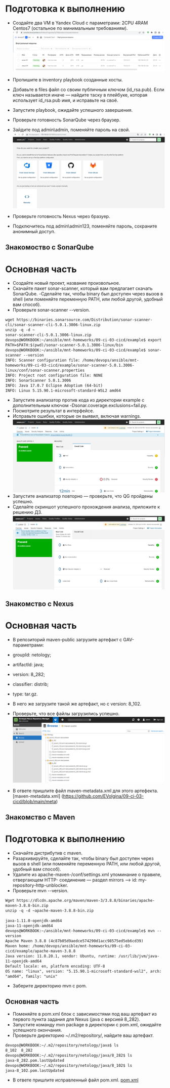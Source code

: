 # Подготовка к выполнению
- Создайте два VM в Yandex Cloud с параметрами: 2CPU 4RAM Centos7 (остальное по минимальным требованиям).
![YC](https://github.com/EVolgina/09-ci-03-cicd/blob/main/yc.png)
- Пропишите в inventory playbook созданные хосты.
- Добавьте в files файл со своим публичным ключом (id_rsa.pub). Если ключ называется иначе — найдите таску в плейбуке, которая использует id_rsa.pub имя, и исправьте на своё.
- Запустите playbook, ожидайте успешного завершения.

- Проверьте готовность SonarQube через браузер.
- Зайдите под admin\admin, поменяйте пароль на свой.
![aq](https://github.com/EVolgina/09-ci-03-cicd/blob/main/sq.png)
- Проверьте готовность Nexus через бразуер.
- Подключитесь под admin\admin123, поменяйте пароль, сохраните анонимный доступ.
## Знакомоство с SonarQube
# Основная часть
- Создайте новый проект, название произвольное.
- Скачайте пакет sonar-scanner, который вам предлагает скачать SonarQube.
-Сделайте так, чтобы binary был доступен через вызов в shell (или поменяйте переменную PATH, или любой другой, удобный вам способ).
- Проверьте sonar-scanner --version.
```
wget https://binaries.sonarsource.com/Distribution/sonar-scanner-cli/sonar-scanner-cli-5.0.1.3006-linux.zip
unzip -q -d ~ 
sonar-scanner-cli-5.0.1.3006-linux.zip
devops@WORKBOOK:~/ansible/mnt-homeworks/09-ci-03-cicd/example$ export PATH=$PATH:$(pwd)/sonar-scanner-5.0.1.3006-linux/bin
devops@WORKBOOK:~/ansible/mnt-homeworks/09-ci-03-cicd/example$ sonar-scanner --version
INFO: Scanner configuration file: /home/devops/ansible/mnt-homeworks/09-ci-03-cicd/example/sonar-scanner-5.0.1.3006-linux/conf/sonar-scanner.properties
INFO: Project root configuration file: NONE
INFO: SonarScanner 5.0.1.3006
INFO: Java 17.0.7 Eclipse Adoptium (64-bit)
INFO: Linux 5.15.90.1-microsoft-standard-WSL2 amd64

```
- Запустите анализатор против кода из директории example с дополнительным ключом -Dsonar.coverage.exclusions=fail.py.
- Посмотрите результат в интерфейсе.
- Исправьте ошибки, которые он выявил, включая warnings.
![bug](https://github.com/EVolgina/09-ci-03-cicd/blob/main/bag.png)
- Запустите анализатор повторно — проверьте, что QG пройдены успешно.
- Сделайте скриншот успешного прохождения анализа, приложите к решению ДЗ.
 ![nobug](https://github.com/EVolgina/09-ci-03-cicd/blob/main/nobag.png)
## Знакомство с Nexus
# Основная часть
- В репозиторий maven-public загрузите артефакт с GAV-параметрами:
- groupId: netology;
- artifactId: java;
- version: 8_282;
- classifier: distrib;
- type: tar.gz.
- В него же загрузите такой же артефакт, но с version: 8_102.
- Проверьте, что все файлы загрузились успешно.
![nexus](https://github.com/EVolgina/09-ci-03-cicd/blob/main/nexus.PNG)

- В ответе пришлите файл maven-metadata.xml для этого артефекта. [maven-metadata.xml] (https://github.com/EVolgina/09-ci-03-cicd/blob/main/meta)
## Знакомство с Maven
# Подготовка к выполнению
- Скачайте дистрибутив с maven.
- Разархивируйте, сделайте так, чтобы binary был доступен через вызов в shell (или поменяйте переменную PATH, или любой другой, удобный вам способ).
- Удалите из apache-maven-<version>/conf/settings.xml упоминание о правиле, отвергающем HTTP- соединение — раздел mirrors —> id: my-repository-http-unblocker.
- Проверьте mvn --version.
```
Wget https://dlcdn.apache.org/maven/maven-3/3.8.8/binaries/apache-maven-3.8.8-bin.zip
unzip -q -d ~apache-maven-3.8.8-bin.zip

java-1.11.0-openjdk-amd64  
java-11-openjdk-amd64
devops@WORKBOOK:~/ansible/mnt-homeworks/09-ci-03-cicd/example$ mvn --version
Apache Maven 3.8.8 (4c87b05d9aedce574290d1acc98575ed5eb6cd39)
Maven home: /home/devops/ansible/mnt-homeworks/09-ci-03-cicd/example/apache-maven-3.8.8
Java version: 11.0.20.1, vendor: Ubuntu, runtime: /usr/lib/jvm/java-11-openjdk-amd64
Default locale: en, platform encoding: UTF-8
OS name: "linux", version: "5.15.90.1-microsoft-standard-wsl2", arch: "amd64", family: "unix"
```
- Заберите директорию mvn с pom.
## Основная часть
- Поменяйте в pom.xml блок с зависимостями под ваш артефакт из первого пункта задания для Nexus (java с версией 8_282).
- Запустите команду mvn package в директории с pom.xml, ожидайте успешного окончания.
- Проверьте директорию ~/.m2/repository/, найдите ваш артефакт.
```
devops@WORKBOOK:~/.m2/repository/netology/java$ ls
8_102  8_282
devops@WORKBOOK:~/.m2/repository/netology/java/8_282$ ls
java-8_282.pom.lastUpdated
devops@WORKBOOK:~/.m2/repository/netology/java/8_102$ ls
java-8_102.pom.lastUpdated
```
- В ответе пришлите исправленный файл pom.xml. [pom.xml](https://github.com/EVolgina/09-ci-03-cicd/blob/main/pom.xml)
